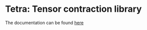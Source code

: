 # Tetra: Tensor contraction library

The documentation can be found [here](https://quantum-research.pages.gitlab.lrz.de/tetra)